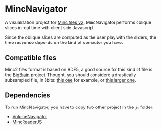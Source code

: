 # MincNavigator
A visualization project for [Minc files v2](https://en.wikibooks.org/wiki/MINC/SoftwareDevelopment/MINC2.0_File_Format_Reference). MincNavigator performs oblique slices in real time with client side Javascript.  

Since the oblique slices are computed as the user play with the sliders, the time response depends on the kind of computer you have.

## Compatible files
Minc2 files format is based on HDF5, a good source for this kind of file is the [BigBrain](https://bigbrain.loris.ca/main.php) project. Thought, you should considere a drastically subsampled file, in 8bits: [this one](ftp://bigbrain.loris.ca/BigBrainRelease.2015/3D_Volumes/Histological_Space/full8_400um_optbal.mnc) for example, or [this larger one](ftp://bigbrain.loris.ca/BigBrainRelease.2015/3D_Volumes/Histological_Space/full8_200um_optbal.mnc).  

## Dependencies
To run MincNavigator, you have to copy two other project in the `js` folder:  
- [VolumeNavigator](https://github.com/jonathanlurie/VolumeNavigator)
- [MincReaderJS](https://github.com/jonathanlurie/MincReaderJS)
